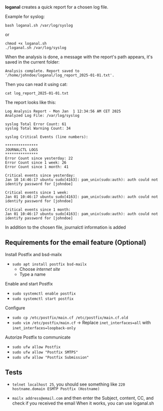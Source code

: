 **loganal** creates a quick report for a chosen log file.

Example for syslog:
```
bash loganal.sh /var/log/syslog
```
or
```
chmod +x loganal.sh
./loganal.sh /var/log/syslog
```

When the analysis is done, a message with the report's path appears, it's saved in the current folder: 
```
Analysis complete. Report saved to '/home/johndoe/loganal/log_report_2025-01-01.txt'.
```
Then you can read it using cat:
```
cat log_report_2025-01-01.txt
```
The report looks like this:
```
Log Analysis Report - Mon Jan  1 12:34:56 AM CET 2025
Analyzed Log File: /var/log/syslog

syslog Total Error Count: 61
syslog Total Warning Count: 34

syslog Critical Events (line numbers):

***************
JOURNALCTL LOGS
***************
Error Count since yesterday: 22
Error Count since 1 week: 26
Error Count since 1 month: 41

Critical events since yesterday: 
Jan 10 14:46:17 ubuntu sudo[4163]: pam_unix(sudo:auth): auth could not identify password for [johndoe]

Critical events since 1 week: 
Jan 01 10:46:17 ubuntu sudo[4163]: pam_unix(sudo:auth): auth could not identify password for [johndoe]

Critical events since 1 month: 
Jan 01 10:46:17 ubuntu sudo[4163]: pam_unix(sudo:auth): auth could not identify password for [johndoe]
```
In addition to the chosen file, journalctl information is added

## Requirements for the email feature (Optional)

Install Postfix and bsd-mailx
- `sudo apt install postfix bsd-mailx`
    - Choose *internet site*
    - Type a name

Enable and start Postfix
- `sudo systemctl enable postfix`
- `sudo systemctl start postfix`

Configure
- `sudo cp /etc/postfix/main.cf /etc/postfix/main.cf.old`
- `sudo vim /etc/postfix/main.cf`
     → Replace `inet_interfaces=all` with `inet_interfaces=loopback-only`

Autorize Postfix to communicate
- `sudo ufw allow Postfix`
- `sudo ufw allow "Postfix SMTPS"`
- `sudo ufw allow "Postfix Submission"`

## Tests
- `telnet localhost 25`, you should see something like `220 hostname.domain ESMTP Postfix (Hostname)`

- `mailx address@email.com` and then enter the Subject, content, CC, and check if you received the email
When it works, you can use loganal.sh
